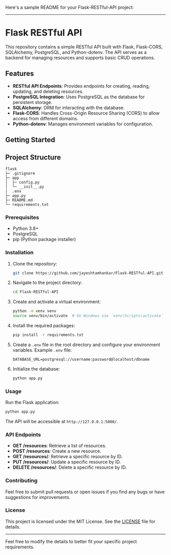 

Here's a sample README for your Flask-RESTful-API project:

---

# Flask RESTful API

This repository contains a simple RESTful API built with Flask, Flask-CORS, SQLAlchemy, PostgreSQL, and Python-dotenv. The API serves as a backend for managing resources and supports basic CRUD operations.

## Features

- **RESTful API Endpoints**: Provides endpoints for creating, reading, updating, and deleting resources.
- **PostgreSQL Integration**: Uses PostgreSQL as the database for persistent storage.
- **SQLAlchemy**: ORM for interacting with the database.
- **Flask-CORS**: Handles Cross-Origin Resource Sharing (CORS) to allow access from different domains.
- **Python-dotenv**: Manages environment variables for configuration.

## Getting Started

## Project Structure 

```
flask
├─ .gitignore
├─ app
│  ├─ config.py
│  └─ __init__.py
|  .env
├─ app.py
├─ README.md
└─ requirements.txt

```

### Prerequisites

- Python 3.8+
- PostgreSQL
- pip (Python package installer)

### Installation

1. Clone the repository:

   ```bash
   git clone https://github.com/jayeshtamhankar/Flask-RESTful-API.git
   ```

2. Navigate to the project directory:

   ```bash
   cd Flask-RESTful-API
   ```

3. Create and activate a virtual environment:

   ```bash
   python -m venv venv
   source venv/bin/activate  # On Windows use `venv\Scripts\activate`
   ```

4. Install the required packages:

   ```bash
   pip install -r requirements.txt
   ```

5. Create a `.env` file in the root directory and configure your environment variables. Example `.env` file:

   ```env
   DATABASE_URL=postgresql://username:password@localhost/dbname
   ```

6. Initialize the database:

   ```bash
   python app.py
   ```

### Usage

Run the Flask application:

```bash
python app.py
```

The API will be accessible at `http://127.0.0.1:5000/`.

### API Endpoints

- **GET /resources**: Retrieve a list of resources.
- **POST /resources**: Create a new resource.
- **GET /resources/<id>**: Retrieve a specific resource by ID.
- **PUT /resources/<id>**: Update a specific resource by ID.
- **DELETE /resources/<id>**: Delete a specific resource by ID.

### Contributing

Feel free to submit pull requests or open issues if you find any bugs or have suggestions for improvements.

### License

This project is licensed under the MIT License. See the [LICENSE](LICENSE) file for details.

---

Feel free to modify the details to better fit your specific project requirements.